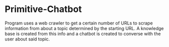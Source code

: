 # Primitive-Chatbot
Program uses a web crawler to get a certain number of URLs to scrape information from about a topic determined by the starting URL. A knowledge base is created from this info and a chatbot is created to converse with the user about said topic.
